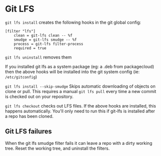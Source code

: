 # Git LFS

`git lfs install` creates the following hooks in the git global config:
```
[filter "lfs"]
	clean = git-lfs clean -- %f
	smudge = git-lfs smudge -- %f
	process = git-lfs filter-process
	required = true
```
`git lfs uninstall` removes them

If you installed git lfs as a system package (eg: a .deb from packagecloud) then the above hooks will be installed into the git system config (ie: `/etc/gitconfig`)

`git lfs install --skip-smudge` Skips automatic downloading of objects on clone or pull. This requires a manual `git lfs pull` every time a new commit is checked out on your repository.

`git lfs checkout` checks out LFS files. If the above hooks are installed, this happens automatically. You'll only need to run this if git-lfs is installed after a repo has been cloned.

## Git LFS failures

When the git lfs smudge filter fails it can leave a repo with a dirty working tree.
Reset the working tree, and uninstall the filters.


